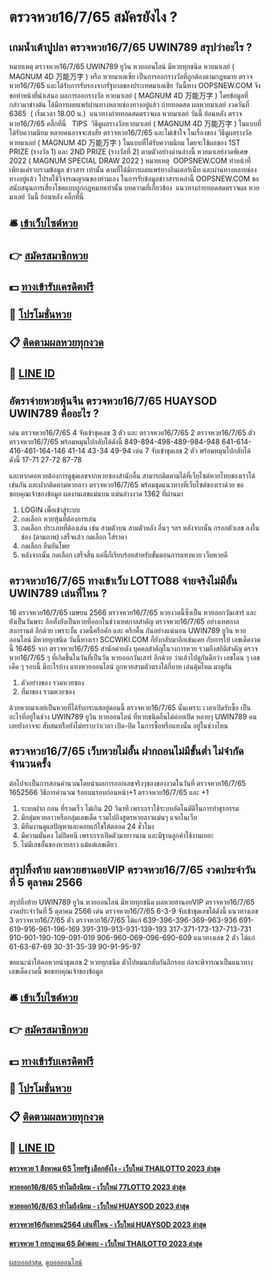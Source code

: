 # ตรวจหวย16/7/65 สมัครยังไง ?
## เกมน้ำเต้าปูปลา ตรวจหวย16/7/65 UWIN789 สรุปว่าอะไร ?
หมายเหตุ ตรวจหวย16/7/65 UWIN789 ยูวิน หวยออนไลน์ มีหวยทุกชนิด หวยมาเลย์ ( MAGNUM 4D 万能万字 ) หรือ หวยมาเลเซีย เป็นการออกรางวัลที่ถูกต้องตามกฎหมาย ตรวจหวย16/7/65 และได้รับการรับรองจากรัฐบาลของประเทศมาเลเชีย
วันนี้ทาง OOPSNEW.COM จึงขอทำหน้าที่นำเสนอ ผลการออกรางวัล หวยมาเลย์ ( MAGNUM 4D 万能万字 ) โดยข้อมูลที่กล่าวมาข่างต้น ได้มีการเผยแพร่ผ่านทางหลายช่องทางอยู่แล้ว
ถ่ายทอดสด ผลหวยมาเลย์ งวดวันที่  6365  ( เริ่มเวลา 18.00 น.)
 แนวทางถ่ายทอดสดตรวจผล หวยมาเลย์ วันนี้ ย้อนหลัง ตรวจหวย16/7/65 คลิ๊กที่นี่  
TIPS  วิธีดูผลรางวัลหวยมาเลย์ ( MAGNUM 4D 万能万字 ) ในแบบที่ได้รับความนิยม
หลายคนอาจจะสงสัย ตรวจหวย16/7/65 และไม่เข้าใจ ในเรื่องของ วิธีดูผลรางวัล หวยมาเลย์ ( MAGNUM 4D 万能万字 ) ในแบบที่ได้รับความนิยม โดยจะใช้ผลของ 1ST PRIZE (รางวัล 1) และ 2ND PRIZE (รางวัลที่ 2) ตามตัวอย่างด่านล่างนี้
หวยมาเลย์งวดพิเศษ 2022 ( MAGNUM SPECIAL DRAW 2022 )
หมายเหตุ  OOPSNEW.COM ทำหน้าที่เพียงแค่รวบรวมข้อมูล ข่าวสาร เท่านั้น ตามที่ได้มีการเผยแพร่ทางอินเตอร์เน็ท และผ่านทางหลายช่องทางอยู่แล้ว โปรดใช้วิจารณญาณของท่านเอง ในการรับข้อมูลข่าวสารเหล่านี้ OOPSNEW.COM ขอสนับสนุนการเสี่ยงโชคแบบถูกกฎหมายเท่านั้น
บทความที่เกี่ยวข้อง
 แนวทางถ่ายทอดสดตรวจผล หวยมาเลย์ วันนี้ ย้อนหลัง คลิ๊กที่นี่  

## 🛎 [เข้าเว็บไซต์หวย](https://bit.ly/3BG5bNw)
## 👉 [สมัครสมาชิกหวย](https://bit.ly/3BG5bNw)
## 💵 [ทางเข้ารับเครดิตฟรี](https://bit.ly/3C3mvgS)
## 👑 [โปรโมชั่นหวย](https://bit.ly/3C3mvgS)
## 📋 [ติดตามผลหวยทุกงวด](https://bit.ly/3C3mvgS)
## 📱 [LINE ID](https://bit.ly/3C3mvgS)

## อัตราจ่ายหวยหุ้นจีน ตรวจหวย16/7/65 HUAYSOD UWIN789 คืออะไร ?
เด่น ตรวจหวย16/7/65 4 จับเข้าชุดเลข 3 ตัว และ ตรวจหวย16/7/65 2 ตรวจหวย16/7/65 ตัว ตรวจหวย16/7/65 พร้อมหมุนไปกลับได้ดังนี้
849-894-498-489-984-948
641-614-416-461-164-146
41-14
43-34
49-94
เด่น 7 จับเข้าชุดเลข 2 ตัว พร้อมหมุนไปกลับได้ดังนี้
17-71
27-72
87-78

และหากคอหวยต้องการดูชุดเลขจากหวยซองสำนักอื่น สามารถติดตามได้ที่เว็บไซต์หวยไทยของเราได้เช่นกัน และฝากติดตามหวยลาว ตรวจหวย16/7/65 พร้อมชุดแนวทางที่เว็บไซต์ของเราด้วย
ขอขอบคุณเจ้าของข้อมูล
ผลงานเลขแม่นบน แม่นล่างงวด 1362 ที่ผ่านมา
1. LOGIN เพื่อเข้าสู่ระบบ
2. กดเลือก หวยหุ้นที่ต้องการเล่น
3. กดเลือก ประเภทที่ต้องเล่น เช่น สามตัวบน สามตัวหลัง อื่นๆ ฯลฯ หลังจากนั้น กรอกตัวเลข ลงในช่อง (ตามภาพ) เสร็จแล้ว กดเลือก ใส่ราคา
4. กดเลือก ยืนยันโพย
5. หลังจากนั้น กดเลือก เสร็จสิ้น แค่นี้ก็เรียบร้อยสำหรับขั้นตอนการแทงหวย เว็บหวยดี

## ตรวจหวย16/7/65 ทางเข้าเว็บ LOTTO88 จ่ายจริงไม่มีอั้น UWIN789 เล่นที่ไหน ?
16 ตรวจหวย16/7/65 เมษยน 2566 ตรวจหวย16/7/65 หวยงวดนี้ซึ่งเป็น หวยออกวันเสาร์ และยังเป็นวันพระ อีกทั้งยังเป็นหวยที่ออกในช่วงเทศกาลสำคัญ ตรวจหวย16/7/65 อย่างเทศกาลสงกรานต์ อีกด้วย เพราะงั้น งวดนี้ครึกคัก และ ครึกคื้น กันอย่างแน่นอน UWIN789 ยูวิน หวยออนไลน์ มีหวยทุกชนิด วันนี้ทางเรา SCCWIKI.COM ก็ยังกลับมาอีกเช่นเคย กับการใบ้ เลขเด็ดงวดนี้ 16465 จาก ตรวจหวย16/7/65 สำนักค่ายดัง บุคคลสำคัญในวงการหวย รวมถึงสถิติสำคัญ ตรวจหวย16/7/65 ๆ ที่เกิดขึ้นในวันที่เป็นวัน หวยออกวันเสาร์ อีกด้วย ว่าแล้วไปดูกันดีกว่า เลขโดน ๆ เลขเด็ด ๆ รอบนี้ มีอะไรบ้าง
แทงหวยออนไลน์ ถูกหวยสามตัวตรงได้กี่บาท เล่นคุ้มไหม มาดูกัน
1. ตัวอย่างของ รวมหวยซอง
2. ที่มาของ รวมหวยซอง

ด้วยหวยมาเลย์เป็นหวยที่ได้รับกระแสอยู่ตอนนี้ ตรวจหวย16/7/65 นั้นเพราะ เวลาเปิดรับซื้อ เป็นอะไรที่อยู่ในช่วง UWIN789 ยูวิน หวยออนไลน์ ที่หวยชนิดอื่นไม่ค่อยเปิด หลายๆ UWIN789 คน เลยยังอาจจะ สับสนหรือยังไม่ทราบว่าเวลา เปิด-ปิด ในการซื้อหรือแทงนั้น อยู่ในช่วงไหน

## ตรวจหวย16/7/65 เว็บหวยไม่อั้น ฝากถอนไม่มีขั้นต่ำ ไม่จำกัดจำนวนครั้ง
ต่อไปจะเป็นการสอนคำนวณโดยนำผลการออกเลขจริงๆของของงวดในวันที่ ตรวจหวย16/7/65 1652566
วิธีการคำนวณ ร้อยบนรอบก่อนหน้า+1 ตรวจหวย16/7/65 และ +1
1. ระบบฝาก ถอน ที่รวดเร็ว ไม่เกิน 20 วินาที เพราะเราใช้ระบบอัตโนมัติในการทำธุรกรรม
2. มีกลุ่มหวยลาวหรือกลุ่มเลขเด็ด รวมไปถึงสูตรหวยลาวแม่นๆ แจกในเว็บ
3. มีทีมงานดูแลปัญหาและคอยแก้ไขให้ตลอด 24 ชั่วโมง
4. มีความมั่นคง ไม่ปิดหนี เพราะเราเปิดตัวมายาวนาน และมีฐานลูกค้าใช้งานเยอะ
5. ไม่มีเลขอั้นของหวยลาว แม้แต่เลขเดียว

## สรุปทิ้งท้าย ผลหวยฮานอยVIP ตรวจหวย16/7/65 งวดประจำวันที่ 5 ตุลาคม 2566
สรุปทิ้งท้าย UWIN789 ยูวิน หวยออนไลน์ มีหวยทุกชนิด ผลหวยฮานอยVIP ตรวจหวย16/7/65 งวดประจำวันที่ 5 ตุลาคม 2566 เด่น ตรวจหวย16/7/65 6-3-9 จับเข้าชุดเลขได้ดังนี้
แนวทางเลข 3 ตรวจหวย16/7/65 ตัว ตรวจหวย16/7/65 ได้แก่
639-396-396-369-963-936
691-619-916-961-196-169
391-319-913-931-139-193
317-371-173-137-713-731
910-901-190-109-091-019
906-960-069-096-690-609
แนวทางเลข 2 ตัว ได้แก่
61-63-67-69
30-31-35-39
90-91-95-97

ขอแนะนำให้คอหวยนำชุดเลข 2 หวยทุกชนิด ตัวไปหมนกลับกันอีกรอบ ก่อจะพิจารณาเป็นแนวทางเลขเด็ดงวดนี้
ขอขอบคุณเจ้าของข้อมูล

## 🛎 [เข้าเว็บไซต์หวย](https://bit.ly/3BG5bNw)
## 👉 [สมัครสมาชิกหวย](https://bit.ly/3BG5bNw)
## 💵 [ทางเข้ารับเครดิตฟรี](https://bit.ly/3C3mvgS)
## 👑 [โปรโมชั่นหวย](https://bit.ly/3C3mvgS)
## 📋 [ติดตามผลหวยทุกงวด](https://bit.ly/3C3mvgS)
## 📱 [LINE ID](https://bit.ly/3C3mvgS)

#### [ตรวจหวย 1 สิงหาคม 65 ไทยรัฐ เลือกยังไง - เว็บใหม่ THAILOTTO 2023 ล่าสุด](https://atom.io/themes/ตรวจหวย%201%20สิงหาคม%2065%20ไทยรัฐ%20เลือกยังไง%20-%20เว็บใหม่%20thailotto%202023%20ล่าสุด)
#### [หวยออก16/8/65 ทำไมถึงนิยม - เว็บใหม่ 77LOTTO 2023 ล่าสุด](https://atom.io/themes/หวยออก16865%20ทำไมถึงนิยม%20-%20เว็บใหม่%2077lotto%202023%20ล่าสุด)
#### [หวยออก16/8/63 ทำไมถึงนิยม - เว็บใหม่ HUAYSOD 2023 ล่าสุด](https://atom.io/themes/หวยออก16863%20ทำไมถึงนิยม%20-%20เว็บใหม่%20huaysod%202023%20ล่าสุด)
#### [ตรวจหวย16กันยายน2564 เล่นที่ไหน - เว็บใหม่ HUAYSOD 2023 ล่าสุด](https://atom.io/themes/ตรวจหวย16กันยายน2564%20เล่นที่ไหน%20-%20เว็บใหม่%20huaysod%202023%20ล่าสุด)
#### [ตรวจหวย 1 กรกฎาคม 65 มีคำตอบ - เว็บใหม่ THAILOTTO 2023 ล่าสุด](https://atom.io/themes/ตรวจหวย%201%20กรกฎาคม%2065%20มีคำตอบ%20-%20เว็บใหม่%20thailotto%202023%20ล่าสุด)

[ผลบอลล่าสุด](https://siamsport.tv "ผลบอลล่าสุด"), [ดูบอลออนไลน์](https://siamsport.tv/ดูบอลสด "ดูบอลออนไลน์")